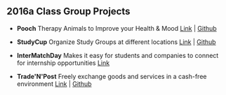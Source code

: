 2016a Class Group Projects
-------------

- **Pooch** Therapy Animals to Improve your Health & Mood [Link](https://poochsd.herokuapp.com/welcome/index) |  [Github](https://github.com/kakoga/PetApp)   

- **StudyCup** Organize Study Groups at different locations [Link](http://www.studycup.com) | [Github](https://github.com/Nat14/Coffeeshop-group-project)   

- **InterMatchDay** Makes it easy for students and companies to connect for internship opportunities [Link](https://internmatchday.herokuapp.com/)

- **Trade'N'Post** Freely exchange goods and services in a cash-free environment [Link](https://pure-wildwood-65067.herokuapp.com/) | [Github](https://github.com/donohue76/Bartering)  
